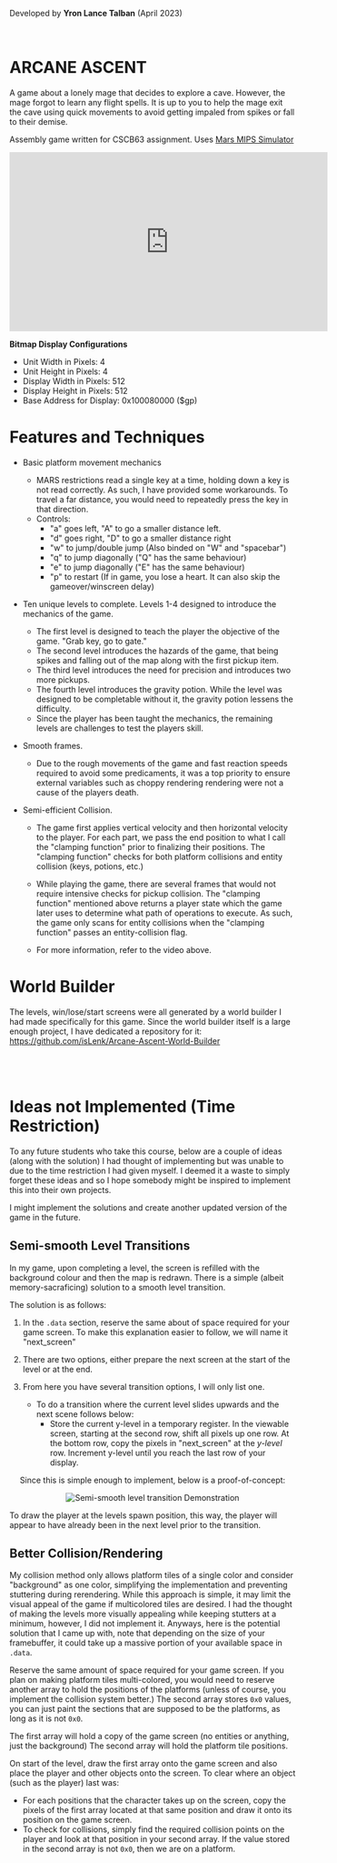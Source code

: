 Developed by **Yron Lance Talban**  (April 2023)

<br>

# ARCANE ASCENT
A game about a lonely mage that decides to explore a cave. However, the mage forgot to learn any flight spells. It is up to you to help the mage exit the cave using quick movements to avoid getting impaled from spikes or fall to their demise.

Assembly game written for CSCB63 assignment. Uses [Mars MIPS Simulator](http://courses.missouristate.edu/kenvollmar/mars/)


<p align="center">
<iframe width="560" height="315" src="https://www.youtube.com/embed/4cxd8GXdnaY" title="YouTube video player" frameborder="0" allow="accelerometer; autoplay; clipboard-write; encrypted-media; gyroscope; picture-in-picture; web-share" allowfullscreen></iframe>
</p>

**Bitmap Display Configurations**
- Unit Width in Pixels: 4
- Unit Height in Pixels: 4
- Display Width in Pixels: 512
- Display Height in Pixels: 512
- Base Address for Display: 0x100080000 ($gp)



# Features and Techniques
- Basic platform movement mechanics 
    - MARS restrictions read a single key at a time, holding down a key is not read correctly. As such, I have provided some workarounds. To travel a far distance, you would need to repeatedly press the key in that direction.
    - Controls:
        - "a" goes left, "A" to go a smaller distance left.
        - "d" goes right, "D" to go a smaller distance right
        - "w" to jump/double jump (Also binded on "W" and "spacebar")
        - "q" to jump diagonally ("Q" has the same behaviour)
        - "e" to jump diagonally ("E" has the same behaviour)
        - "p" to restart (If in game, you lose a heart. It can also skip the gameover/winscreen delay)
- Ten unique levels to complete. Levels 1-4 designed to introduce the mechanics of the game.
    - The first level is designed to teach the player the objective of the game. "Grab key, go to gate."
    - The second level introduces the hazards of the game, that being spikes and falling out of the map along with the first pickup item.
    - The third level introduces the need for precision and introduces two more pickups. 
    - The fourth level introduces the gravity potion. While the level was designed to be completable without it, the gravity potion lessens the difficulty.
    - Since the player has been taught the mechanics, the remaining levels are challenges to test the players skill.

- Smooth frames.
    - Due to the rough movements of the game and fast reaction speeds required to avoid some predicaments, it was a top priority to ensure external variables such as choppy rendering rendering were not a cause of the players death.
- Semi-efficient Collision.
    - The game first applies vertical velocity and then horizontal velocity to the player. For each part, we pass the end position to what I call the "clamping function" prior to finalizing their positions. The "clamping function" checks for both platform collisions and entity collision (keys, potions, etc.)

    - While playing the game, there are several frames that would not require intensive checks for pickup collision. The "clamping function" mentioned above returns a player state which the game later uses to determine what path of operations to execute. As such, the game only scans for entity collisions when the "clamping function" passes an entity-collision flag.

    - For more information, refer to the video above.

# World Builder
The levels, win/lose/start screens were all generated by a world builder I had made specifically for this game. Since the world builder itself is a large enough project, I have dedicated a repository for it: https://github.com/isLenk/Arcane-Ascent-World-Builder
<br><br><br><br>

# Ideas not Implemented (Time Restriction)
To any future students who take this course, below are a couple of ideas (along with the solution) I had thought of implementing but was unable to due to the time restriction I had given myself. I deemed it a waste to simply forget these ideas and so I hope somebody might be inspired to implement this into their own projects.

I might implement the solutions and create another updated version of the game in the future.

##  <a name="SSLT"></a>Semi-smooth Level Transitions
In my game, upon completing a level, the screen is refilled with the background colour and then the map is redrawn. There is a simple (albeit memory-sacraficing) solution to a smooth level transition.

The solution is as follows:
1. In the `.data` section, reserve the same about of space required for your game screen. To make this explanation easier to follow, we will name it "next_screen"

2. There are two options, either prepare the next screen at the start of the level or at the end.

3. From here you have several transition options, I will only list one.
    - To do a transition where the current level slides upwards and the next scene follows below:
        - Store the current y-level in a temporary register. In the viewable screen, starting at the second row, shift all pixels up one row. At the bottom row, copy the pixels in "next_screen" at the *y-level* row. Increment y-level until you reach the last row of your display.

<p align="center">Since this is simple enough to implement, below is a proof-of-concept:</p>
<p align="center">
    <img src="https://i.gyazo.com/fe5d8c6d8bb6b0e813fad5750279b641.gif" alt="Semi-smooth level transition Demonstration">
</p>

To draw the player at the levels spawn position, this way, the player will appear to have already been in the next level prior to the transition.

## Better Collision/Rendering
My collision method only allows platform tiles of a single color and consider "background" as one color, simplifying the implementation and preventing stuttering during rerendering. While this approach is simple, it may limit the visual appeal of the game if multicolored tiles are desired. I had the thought of making the levels more visually appealing while keeping stutters at a minimum, however, I did not implement it. Anyways, here is the potential solution that I came up with, note that depending on the size of your framebuffer, it could take up a massive portion of your available space in `.data`.

Reserve the same amount of space required for your game screen. If you plan on making platform tiles multi-colored, you would need to reserve another array to hold the positions of the platforms (unless of course, you implement the collision system better.) The second array stores `0x0` values, you can just paint the sections that are supposed to be the platforms, as long as it is not `0x0`.

The first array will hold a copy of the game screen (no entities or anything, just the background)
The second array will hold the platform tile positions.

On start of the level, draw the first array onto the game screen and also place the player and other objects onto the screen. To clear where an object (such as the player) last was:
- For each positions that the character takes up on the screen, copy the pixels of the first array located at that same position and draw it onto its position on the game screen.
- To check for collisions, simply find the required collision points on the player and look at that position in your second array. If the value stored in the second array is not `0x0`, then we are on a platform.

